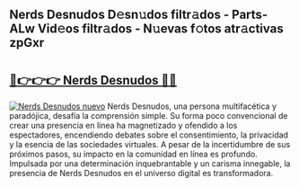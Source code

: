 ## Nerds Desnudos D𝚎sn𝚞dos filtr𝚊dos - Parts-ALw Vid𝚎os filtr𝚊dos - N𝚞evas f𝚘tos atr𝚊ctivas zpGxr

# <h2><a href="http://mb0o7b7.tromn.icu/?c=Nerds+Desnudos">🔗👉👉👉 Nerds Desnudos 🔗🔗</a></h2>

[![Nerds Desnudos nuevo](https://i.imgur.com/pEAQMta.gif)](http://mb0o7b7.tromn.icu/?c=Nerds+Desnudos)
Nerds Desnudos, una persona multifacética y paradójica, desafía la comprensión simple. Su forma poco convencional de crear una presencia en línea ha magnetizado y ofendido a los espectadores, encendiendo debates sobre el consentimiento, la privacidad y la esencia de las sociedades virtuales. A pesar de la incertidumbre de sus próximos pasos, su impacto en la comunidad en línea es profundo. Impulsada por una determinación inquebrantable y un carisma innegable, la presencia de Nerds Desnudos en el universo digital es transformadora.

